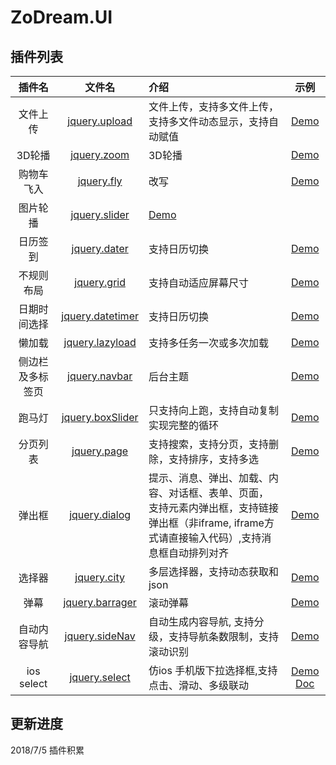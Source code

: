 # ZoDream.UI

## 插件列表

| 插件名           | 文件名                                                                                                   | 介绍                                                                                                                                             | 示例                                                                  |
| :--------------: | :------------------------------------------------------------------------------------------------------: | :----------------------------------------------------------------------------------------------------------------------------------------------- | :-------------------------------------------------------------------: |
| 文件上传         | [jquery.upload](https://github.com/zx648383079/ZoDream.UI/blob/master/src/js/jquery.upload.ts)           | 文件上传，支持多文件上传，支持多文件动态显示，支持自动赋值                                                                                       | [Demo](https://zx648383079.github.io/ZoDream.UI/demo/upload.html)      |
| 3D轮播           | [jquery.zoom](https://github.com/zx648383079/ZoDream.UI/blob/master/src/js/jquery.zoom.ts)               | 3D轮播                                                                                                                                           | [Demo](https://zx648383079.github.io/ZoDream.UI/demo/zoom.html)        |
| 购物车飞入       | [jquery.fly](https://github.com/zx648383079/ZoDream.UI/blob/master/src/js/jquery.fly.ts)                 | 改写                                                                                                                                             | [Demo](https://zx648383079.github.io/ZoDream.UI/demo/fly.html)         |
| 图片轮播         | [jquery.slider](https://github.com/zx648383079/ZoDream.UI/blob/master/src/js/jquery.slider.ts)           | [Demo](https://zx648383079.github.io/ZoDream.UI/demo/slider.html)                                                                                 |
| 日历签到         | [jquery.dater](https://github.com/zx648383079/ZoDream.UI/blob/master/src/js/jquery.dater.ts)             | 支持日历切换                                                                                                                                     | [Demo](https://zx648383079.github.io/ZoDream.UI/demo/dater.html)       |
| 不规则布局       | [jquery.grid](https://github.com/zx648383079/ZoDream.UI/blob/master/src/js/jquery.grid.ts)               | 支持自动适应屏幕尺寸                                                                                                                             | [Demo](https://zx648383079.github.io/ZoDream.UI/demo/grid.html)        |
| 日期时间选择     | [jquery.datetimer](https://github.com/zx648383079/ZoDream.UI/blob/master/src/js/jquery.datetimer.ts)     | 支持日历切换                                                                                                                                     | [Demo](https://zx648383079.github.io/ZoDream.UI/demo/datetimer.html)   |
| 懒加载           | [jquery.lazyload](https://github.com/zx648383079/ZoDream.UI/blob/master/src/js/jquery.lazyload.ts)       | 支持多任务一次或多次加载                                                                                                                         | [Demo](https://zx648383079.github.io/ZoDream.UI/demo/lazyload.html)    |
| 侧边栏及多标签页 | [jquery.navbar](https://github.com/zx648383079/ZoDream.UI/blob/master/src/js/jquery.navbar.ts)           | 后台主题                                                                                                                                         | [Demo](https://zx648383079.github.io/ZoDream.UI/demo/admin/index.html) |
| 跑马灯           | [jquery.boxSlider](https://github.com/zx648383079/ZoDream.UI/blob/master/src/js/jquery.boxSlider.ts)     | 只支持向上跑，支持自动复制实现完整的循环                                                                                                         | [Demo](https://zx648383079.github.io/ZoDream.UI/demo/boxSlider.html)   |
| 分页列表         | [jquery.page](https://github.com/zx648383079/ZoDream.UI/blob/master/src/js/jquery.page.ts)               | 支持搜索，支持分页，支持删除，支持排序，支持多选                                                                                                 | [Demo](https://zx648383079.github.io/ZoDream.UI/demo/admin/list.html)  |
| 弹出框           | [jquery.dialog](https://github.com/zx648383079/ZoDream.UI/blob/master/src/js/dialog)                     | 提示、消息、弹出、加载、内容、对话框、表单、页面， 支持元素内弹出框，支持链接弹出框（非iframe, iframe方式请直接输入代码）,支持消息框自动排列对齐 | [Demo](https://zx648383079.github.io/ZoDream.UI/demo/dialog.html)      |
| 选择器           | [jquery.city](https://github.com/zx648383079/ZoDream.UI/blob/master/src/js/jquery.city.ts)               | 多层选择器，支持动态获取和json                                                                                                                   | [Demo](https://zx648383079.github.io/ZoDream.UI/demo/city.html)        |
| 弹幕             | [jquery.barrager](https://github.com/zx648383079/ZoDream.UI/blob/master/src/js/jquery.barrager.ts)       | 滚动弹幕                                                                                                                                         | [Demo](https://zx648383079.github.io/ZoDream.UI/demo/barrager.html)    |
| 自动内容导航     | [jquery.sideNav](https://github.com/zx648383079/ZoDream.UI/blob/master/src/js/jquery.sideNav.ts)         | 自动生成内容导航, 支持分级，支持导航条数限制，支持滚动识别                                                                                       | [Demo](https://zx648383079.github.io/ZoDream.UI/demo/sideNav.html)     |
| ios select       | [jquery.select](https://github.com/zx648383079/ZoDream.UI/blob/master/src/js/select/jquery.selectbox.ts) | 仿ios 手机版下拉选择框,支持点击、滑动、多级联动                                                                                                  | [Demo](https://zx648383079.github.io/ZoDream.UI/demo/select.html) [Doc](https://github.com/zx648383079/ZoDream.UI/blob/master/doc/select.md)     |


## 更新进度

2018/7/5 插件积累

